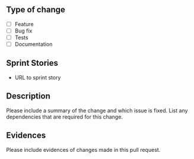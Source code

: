 ## Type of change

- [ ] Feature
- [ ] Bug fix
- [ ] Tests
- [ ] Documentation

## Sprint Stories

- URL to sprint story

## Description

Please include a summary of the change and which issue is fixed. List any dependencies that are required for this change.

## Evidences

Please include evidences of changes made in this pull request.